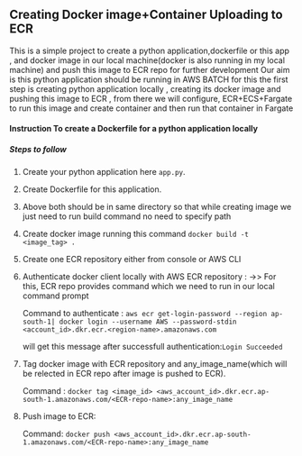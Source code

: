 ## Creating Docker image+Container Uploading to ECR
This is a simple project to create a python application,dockerfile or this app , and docker image in our local machine(docker is also running in my local machine) and push this image to ECR repo for further development 
Our aim is this python application should be running in AWS BATCH for this the first step is creating python application locally , creating its docker image and pushing this image to ECR , from there we will configure, ECR+ECS+Fargate to run this image and create container and then run that container in Fargate

#### Instruction To create a Dockerfile for a python application locally
##### Steps to follow

1. Create your python application here `app.py`.
2. Create Dockerfile for this application.
3. Above both should be in same directory so that while creating image we just need to run build command no need to specify path 
4. Create docker image running this command `docker build -t <image_tag> .`
5. Create one ECR repository either from console or AWS CLI
6. Authenticate docker client locally with AWS ECR repository : ->> 
   For this, ECR repo provides command which we need to run in our local command prompt

     Command to authenticate : `aws ecr get-login-password --region ap-south-1| docker login --username AWS --password-stdin <account_id>.dkr.ecr.<region-name>.amazonaws.com`

     will get this message after successfull authentication:`Login Succeeded`
7. Tag docker image with ECR repository and any_image_name(which will be relected in ECR repo after image is pushed to ECR).

     Command : `docker tag <image_id> <aws_account_id>.dkr.ecr.ap-south-1.amazonaws.com/<ECR-repo-name>:any_image_name`
8. Push image to ECR:

     Command: `docker push <aws_account_id>.dkr.ecr.ap-south-1.amazonaws.com/<ECR-repo-name>:any_image_name` 